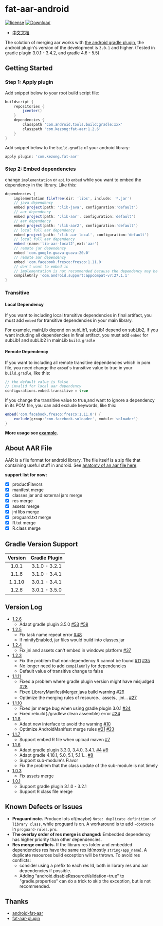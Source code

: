 # fat-aar-android

[![license](http://img.shields.io/badge/license-Apache2.0-brightgreen.svg?style=flat)](https://github.com/kezong/fat-aar-android/blob/master/LICENSE)
[![Download](https://api.bintray.com/packages/kezong/maven/fat-aar/images/download.svg)](https://bintray.com/kezong/maven/fat-aar/_latestVersion)

- [中文文档](./README_CN.md)

The solution of merging aar works with [the android gradle plugin][3], the android plugin's version of the development is `3.0.1` and higher. (Tested in gradle plugin 3.0.1 - 3.4.2, and gradle 4.6 - 5.5)

## Getting Started

### Step 1: Apply plugin

Add snippet below to your root build script file:

```gradle
buildscript {
    repositories {
        jcenter()
    }
    dependencies {
        classpath 'com.android.tools.build:gradle:xxx'
        classpath 'com.kezong:fat-aar:1.2.6'
    }
}
```

Add snippet below to the `build.gradle` of your android library:

```gradle
apply plugin: 'com.kezong.fat-aar'
```

### Step 2: Embed dependencies

change `implementation` or `api` to `embed` while you want to embed the dependency in the library. Like this:

```gradle
dependencies {
    implementation fileTree(dir: 'libs', include: '*.jar')
    // java dependency
    embed project(path: ':lib-java', configuration:'default')
    // aar dependency
    embed project(path: ':lib-aar', configuration:'default')
    // aar dependency
    embed project(path: ':lib-aar2', configuration:'default')
    // local full aar dependency
    embed project(path: ':lib-aar-local', configuration:'default')
    // local full aar dependency
    embed (name:'lib-aar-local2',ext:'aar')
    // remote jar dependency
    embed 'com.google.guava:guava:20.0'
    // remote aar dependency
    embed 'com.facebook.fresco:fresco:1.11.0'
    // don't want to embed in
    // implementation is not recommended because the dependency may be different with the version in application, resulting in the R class not found.
    compileOnly 'com.android.support:appcompat-v7:27.1.1'
}
```

### Transitive

#### Local Dependency
If you want to including local transitive dependencies in final artifact, you must add `embed` for transitive dependencies in your main library. 

For example, mainLib depend on subLib1, subLib1 depend on subLib2, If you want including all dependencies in final artifact, you must add `embed` for subLib1 and subLib2 in mainLib `build.gradle`

#### Remote Dependency
If you want to including all remote transitive dependencies which in pom file, you need change the `embed`'s transitive value to true in your `build.gradle`, like this:
```gradle
// the default value is false
// invalid for local aar dependency
configurations.embed.transitive = true
```
If you change the transitive value to true,and want to ignore a dependency in its POM file, you can add exclude keywords, like this:
```gradle
embed('com.facebook.fresco:fresco:1.11.0') {
    exclude(group:'com.facebook.soloader', module:'soloader')
}
```

**More usage see [example](./example).**

## About AAR File

AAR is a file format for android library.
The file itself is a zip file that containing useful stuff in android.
See [anatomy of an aar file here][2].

**support list for now:**

- [x] productFlavors
- [x] manifest merge
- [x] classes jar and external jars merge
- [x] res merge
- [x] assets merge
- [x] jni libs merge
- [x] proguard.txt merge
- [x] R.txt merge
- [x] R.class merge

## Gradle Version Support

| Version | Gradle Plugin |
| :--------: | :--------:|
| 1.0.1 | 3.1.0 - 3.2.1 |
| 1.1.6 | 3.1.0 - 3.4.1 |
| 1.1.10| 3.0.1 - 3.4.1 |
| 1.2.6 | 3.0.1 - 3.5.0 |

## Version Log

- [1.2.6](<https://github.com/kezong/fat-aar-android/releases/tag/v1.2.6>)
  - Adapt gradle plugin 3.5.0 [#53](https://github.com/kezong/fat-aar-android/issues/53) [#58](https://github.com/kezong/fat-aar-android/issues/58)
- [1.2.5](<https://github.com/kezong/fat-aar-android/releases/tag/v1.2.5>)
  - Fix task name repeat error [#48](https://github.com/kezong/fat-aar-android/issues/48)
  - If minifyEnabled, jar files would build into classes.jar
- [1.2.4](<https://github.com/kezong/fat-aar-android/releases/tag/v1.2.4>)
  - Fix jni and assets can't embed in windows platform [#37](https://github.com/kezong/fat-aar-android/issues/37)
- [1.2.3](<https://github.com/kezong/fat-aar-android/releases/tag/v1.2.3>)
  - Fix the problem that non-dependency R cannot be found [#11](https://github.com/kezong/fat-aar-android/issues/11) [#35](https://github.com/kezong/fat-aar-android/issues/35)
  - No longer need to add `compileOnly` for dependencies
  - Default value of transitive change to false
- [1.1.11](<https://github.com/kezong/fat-aar-android/releases/tag/v1.1.11>)
  - Fixed a problem where gradle plugin version might have misjudged [#28](https://github.com/kezong/fat-aar-android/issues/28)
  - Fixed LibraryManifestMerger.java build warning [#29](https://github.com/kezong/fat-aar-android/issues/29)
  - Optimize the merging rules of resource、assets、jni... [#27](https://github.com/kezong/fat-aar-android/issues/27)
- [1.1.10](<https://github.com/kezong/fat-aar-android/releases/tag/v1.1.10>)
  - Fixed jar merge bug when using gradle plugin 3.0.1 [#24](https://github.com/kezong/fat-aar-android/issues/24)
  - Fixed rebuild(./gradlew clean assemble) error [#24](https://github.com/kezong/fat-aar-android/issues/24)
- [1.1.8](<https://github.com/kezong/fat-aar-android/releases/tag/v1.1.8>)
  - Adapt new interface to avoid the warning [#10](https://github.com/kezong/fat-aar-android/issues/10)
  - Optimize AndroidManifest merge rules [#21](https://github.com/kezong/fat-aar-android/issues/21) [#23](https://github.com/kezong/fat-aar-android/issues/23)
- [1.1.7](<https://github.com/kezong/fat-aar-android/releases/tag/v1.1.7>)
  - Support embed R file when upload maven [#7](https://github.com/kezong/fat-aar-android/issues/7)
- [1.1.6](<https://github.com/kezong/fat-aar-android/releases/tag/v1.1.6>)
  - Adapt gradle plugin 3.3.0, 3.4.0, 3.4.1. [#4](https://github.com/kezong/fat-aar-android/issues/4) [#9](https://github.com/kezong/fat-aar-android/issues/9)
  - Adapt gradle 4.10.1, 5.0, 5.1, 5.1.1... [#8](https://github.com/kezong/fat-aar-android/issues/8)
  - Support sub-module's Flavor
  - Fix the problem that the class update of the sub-module is not timely
- [1.0.3](<https://github.com/kezong/fat-aar-android/releases/tag/v1.0.3>)
  - Fix assets merge
- [1.0.1](<https://github.com/kezong/fat-aar-android/releases/tag/v1.0.1>)
  - Support gradle plugin 3.1.0 - 3.2.1
  - Support R class file merge

## Known Defects or Issues

- **Proguard note.** Produce lots of(maybe) `Note: duplicate definition of library class`, while proguard is on. A workaround is to add `-dontnote` in `proguard-rules.pro`.
- **The overlay order of res merge is changed:** Embedded dependency has higher priority than other dependencies.
- **Res merge conflicts.** If the library res folder and embedded dependencies res have the same res Id(mostly `string/app_name`). A duplicate resources build exception will be thrown. To avoid res conflicts:
  - consider using a prefix to each res Id, both in library res and aar dependencies if possible. 
  - Adding "android.disableResourceValidation=true" to "gradle.properties" can do a trick to skip the exception, but is not recommended.
  
## Thanks

- [android-fat-aar][1]
- [fat-aar-plugin][4]

[1]: https://github.com/adwiv/android-fat-aar
[2]: https://developer.android.com/studio/projects/android-library.html#aar-contents
[3]: https://developer.android.com/studio/releases/gradle-plugin.html
[4]: https://github.com/Vigi0303/fat-aar-plugin
